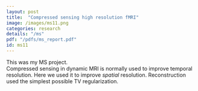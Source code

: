 ```yaml
---
layout: post
title:  "Compressed sensing high resolution fMRI"
image: /images/ms11.png
categories: research
details: "/ms"
pdf: "/pdfs/ms_report.pdf"
id: ms11
---
```

This was my MS project.<br>
Compressed sensing in dynamic MRI is normally used to improve temporal resolution. Here we used it to improve <em>spatial</em> resolution. Reconstruction used the simplest possible TV regularization.<br>
